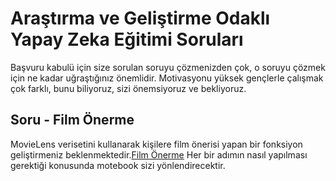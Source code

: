 # Araştırma ve Geliştirme Odaklı Yapay Zeka Eğitimi Soruları


Başvuru kabulü için size sorulan soruyu çözmenizden çok, o soruyu çözmek için ne kadar uğraştığınız önemlidir. Motivasyonu yüksek gençlerle çalışmak çok farklı, bunu biliyoruz, sizi önemsiyoruz ve bekliyoruz.
 
## Soru - Film Önerme
MovieLens verisetini kullanarak kişilere film önerisi yapan bir fonksiyon geliştirmeniz beklenmektedir.[Film Önerme](https://github.com/kaveai/arge-odakli-yapay-zeka-egitimi2-sorulari/blob/main/Soru1.ipynb) Her bir adımın nasıl yapılması gerektiği konusunda motebook sizi yönlendirecektir.
